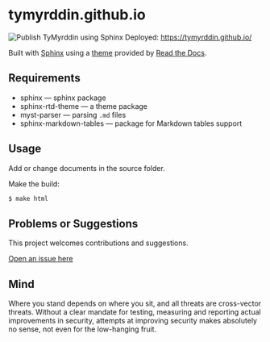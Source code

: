 # tymyrddin.github.io


![Publish TyMyrddin using Sphinx](https://github.com/tymyrddin/tymyrddin.github.io/workflows/Publish%20TyMyrddin%20using%20Sphinx/badge.svg?branch=main)
 Deployed: https://tymyrddin.github.io/

Built with [Sphinx](https://www.sphinx-doc.org) using a [theme](https://github.com/readthedocs/sphinx_rtd_theme) provided
by [Read the Docs](https://readthedocs.org/).

## Requirements

* sphinx — sphinx package
* sphinx-rtd-theme — a theme package
* myst-parser — parsing `.md` files
* sphinx-markdown-tables — package for Markdown tables support

## Usage

Add or change documents in the source folder.

Make the build:
```bash
$ make html
```

## Problems or Suggestions

This project welcomes contributions and suggestions. 

[Open an issue here](https://github.com/tymyrddin/tymyrddin.github.io/issues)

## Mind
Where you stand depends on where you sit, and all threats are cross-vector threats. Without a clear mandate for testing, measuring and reporting actual improvements in security, attempts at improving security makes absolutely no sense, not even for the low-hanging fruit.  


